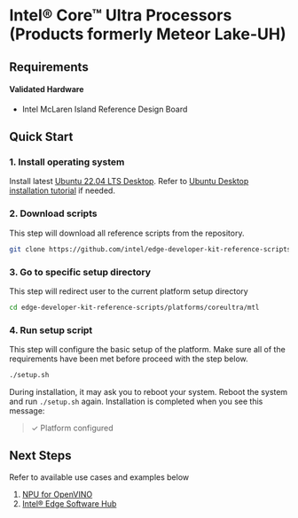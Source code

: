 # Intel® Core™ Ultra Processors (Products formerly Meteor Lake-UH)

## Requirements

#### Validated Hardware
- Intel McLaren Island Reference Design Board

## Quick Start

### 1. Install operating system

Install latest [Ubuntu 22.04 LTS Desktop](https://releases.ubuntu.com/jammy/). Refer to [Ubuntu Desktop installation tutorial](https://ubuntu.com/tutorials/install-ubuntu-desktop) if needed.

### 2. Download scripts

This step will download all reference scripts from the repository.

```bash
git clone https://github.com/intel/edge-developer-kit-reference-scripts
```

### 3. Go to specific setup directory

This step will redirect user to the current platform setup directory

```bash
cd edge-developer-kit-reference-scripts/platforms/coreultra/mtl
```

### 4. Run setup script

This step will configure the basic setup of the platform. Make sure all of the requirements have been met before proceed with the step below.

```bash
./setup.sh
```
During installation, it may ask you to reboot your system. Reboot the system and run `./setup.sh` again. Installation is completed when you see this message:
> ✓ Platform configured

## Next Steps

Refer to available use cases and examples below

1. [NPU for OpenVINO](https://docs.openvino.ai/2023.3/openvino_docs_install_guides_installing_openvino_from_archive_linux.html)
2. [Intel® Edge Software Hub](https://www.intel.com/content/www/us/en/developer/topic-technology/edge-5g/edge-solutions/overview.html) 
